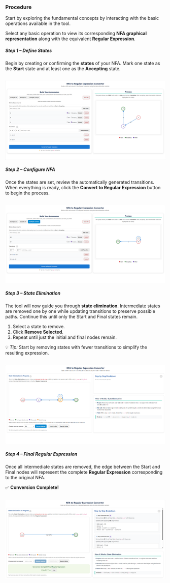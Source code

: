 <h3>Procedure</h3>

<p>
Start by exploring the fundamental concepts by interacting with the basic operations 
available in the tool.
</p>

<p>
Select any basic operation to view its corresponding 
<strong>NFA graphical representation</strong> along with the equivalent 
<strong>Regular Expression</strong>.
</p>



<h5>Step 1 – Define States</h5>
<p>
Begin by creating or confirming the <strong>states</strong> of your NFA.  
Mark one state as the <strong>Start</strong> state and at least one as the 
<strong>Accepting</strong> state.
</p>
<img src="./images/Step1Nfa.png" alt="Step 1 – Define States" style="max-width:100%; height:auto; margin-top:16px;">

<h5>Step 2 – Configure NFA</u></h5>
<p>
Once the states are set, review the automatically generated transitions.  
When everything is ready, click the <strong>Convert to Regular Expression</strong> 
button to begin the process.
</p>
<img src="./images/Step2Select.png" alt="Step 2 – Configure NFA" style="max-width:100%; height:auto; margin-top:16px;">

<h5>Step 3 – State Elimination</u></h5>
<p>
The tool will now guide you through <strong>state elimination</strong>.  
Intermediate states are removed one by one while updating transitions to 
preserve possible paths.  
Continue this until only the Start and Final states remain.
</p>
<ol>
  <li>Select a state to remove.</li>
  <li>Click <strong>Remove Selected</strong>.</li>
  <li>Repeat until just the initial and final nodes remain.</li>
</ol>
<p>
💡 <em>Tip:</em> Start by removing states with fewer transitions 
to simplify the resulting expression.
</p>
<img src="./images/Step3Convert.png" alt="Step 3 – State Elimination" style="max-width:100%; height:auto; margin-top:16px;">

<h5>Step 4 – Final Regular Expression</u></h5>
<p>
Once all intermediate states are removed, the edge between the Start and Final 
nodes will represent the complete <strong>Regular Expression</strong> corresponding 
to the original NFA.
</p>
<p>
✅ <b>Conversion Complete!</b>
</p>
<img src="./images/Step5Final.png" alt="Step 4 – Final Regular Expression" style="max-width:100%; height:auto; margin-top:16px;">